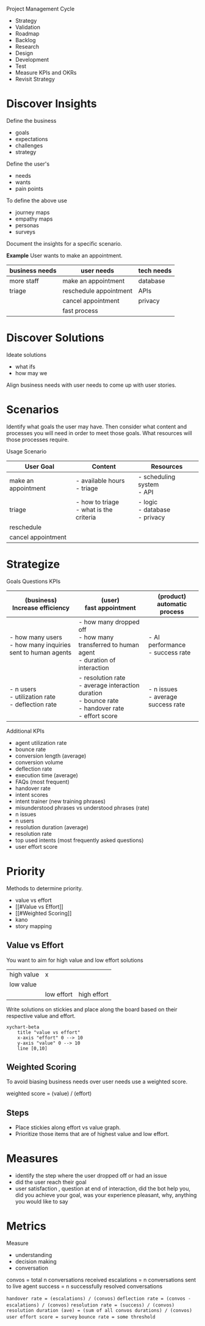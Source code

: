 Project Management Cycle

- Strategy
- Validation
- Roadmap
- Backlog
- Research
- Design
- Development
- Test
- Measure KPIs and OKRs
- Revisit Strategy

# Discover Insights

Define the business

- goals
- expectations
- challenges
- strategy

Define the user's

- needs
- wants
- pain points

To define the above use

- journey maps
- empathy maps
- personas
- surveys

Document the insights for a specific scenario.

**Example**
User wants to make an appointment.

| business needs | user needs | tech needs |
| ---- | ---- | ---- |
| more staff | make an appointment | database |
| triage | reschedule appointment | APIs |
|  | cancel appointment | privacy |
|  | fast process |  |

# Discover Solutions

Ideate solutions

- what ifs
- how may we

Align business needs with user needs to come up with user stories.

# Scenarios

Identify what goals the user may have.
Then consider what content and processes you will need in order to meet those goals.
What resources will those processes require.

Usage Scenario

| User Goal | Content | Resources |
| ---- | ---- | ---- |
| make an appointment | - available hours<br>- triage | - scheduling system<br>- API |
| triage | - how to triage<br>- what is the criteria | - logic<br>- database<br>- privacy |
| reschedule |  |  |
| cancel appointment |  |  |
# Strategize

Goals
Questions 
KPIs

| (business)<br>Increase efficiency | (user)<br>fast appointment | (product)<br>automatic process |
| ---- | ---- | ---- |
| - how many users<br>- how many inquiries sent to human agents | - how many dropped off<br>- how many transferred to human agent<br>- duration of interaction | - AI performance<br>- success rate |
| - n users<br>- utilization rate<br>- deflection rate | - resolution rate<br>- average interaction duration<br>- bounce rate<br>- handover rate<br>- effort score | - n issues<br>- average success rate |

Additional KPIs

- agent utilization rate
- bounce rate
- conversion length (average)
- conversion volume
- deflection rate
- execution time (average)
- FAQs (most frequent)
- handover rate
- intent scores
- intent trainer (new training phrases)
- misunderstood phrases vs understood phrases (rate)
- n issues
- n users
- resolution duration (average)
- resolution rate
- top used intents (most frequently asked questions)
- user effort score

# Priority

Methods to determine priority.

- value vs effort
- [[#Value vs Effort]]
- [[#Weighted Scoring]]
- kano
- story mapping

## Value vs Effort

You want to aim for high value and low effort solutions

|  |  |  |
| ---- | ---- | ---- |
| high value | x |  |
| low value |  |  |
|  | low effort | high effort |
Write solutions on stickies and place along the board based on their respective value and effort.

```mermaid
xychart-beta
	title "value vs effort"
	x-axis "effort" 0 --> 10
	y-axis "value" 0 --> 10
	line [0,10]
```

## Weighted Scoring

To avoid biasing business needs over user needs use a weighted score.

weighted score = (value) / (effort)

## Steps

- Place stickies along effort vs value graph.
- Prioritize those items that are of highest value and low effort.

# Measures

- identify the step where the user dropped off or had an issue
- did the user reach their goal
- user satisfaction , question at end of interaction, did the bot help you, did you achieve your goal, was your experience pleasant, why, anything you would like to say

# Metrics

Measure 
- understanding
- decision making
- conversation

convos = total n conversations received
escalations = n conversations sent to live agent
success = n successfully resolved conversations

`handover rate = (escalations) / (convos)`
`deflection rate = (convos - escalations) / (convos)`
`resolution rate = (success) / (convos)`
`resolution duration (ave) = (sum of all convos durations) / (convos)`
`user effort score = survey`
`bounce rate = some threshold`

